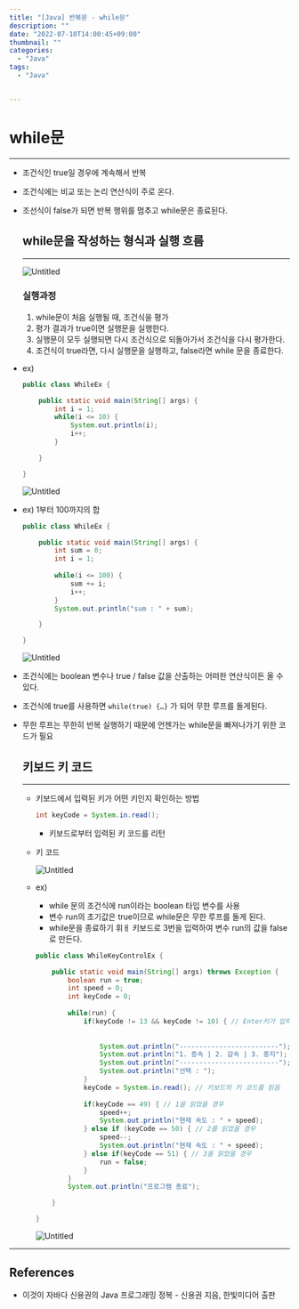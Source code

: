 ```yaml
---
title: "[Java] 반복문 - while문"
description: ""
date: "2022-07-10T14:00:45+09:00"
thumbnail: ""
categories:
  - "Java"
tags:
  - "Java"


---
```

<!--more-->

# while문

---

- 조건식인 true일 경우에 계속해서 반복
- 조건식에는 비교 또는 논리 연산식이 주로 온다.
- 조선식이 false가 되면 반복 행위를 멈추고 while문은 종료된다.
    
    ## while문을 작성하는 형식과 실행 흐름
    
    ---
    
    ![Untitled](/images/lang_java/conditionLoop/반복문_while문/Untitled.png)
    
    ### 실행과정
    
    1. while문이 처음 실행될 때, 조건식을 평가
    2. 평가 결과가 true이면 실행문을 실행한다.
    3. 실행문이 모두 실행되면 다시 조건식으로 되돌아가서 조건식을 다시 평가한다.
    4. 조건식이 true라면, 다시 실행문을 실행하고, false라면 while 문을 종료한다.
- ex)
    
    ```java
    public class WhileEx {
    
    	public static void main(String[] args) {
    		int i = 1;
    		while(i <= 10) {
    			System.out.println(i);
    			i++;
    		}
    
    	}
    
    }
    ```
    
    ![Untitled](/images/lang_java/conditionLoop/반복문_while문/Untitled%201.png)
    
- ex) 1부터 100까지의 합
    
    ```java
    public class WhileEx {
    
    	public static void main(String[] args) {
    		int sum = 0;
    		int i = 1;
    		
    		while(i <= 100) {
    			sum += i;
    			i++;
    		}
    		System.out.println("sum : " + sum);
    
    	}
    
    }
    ```
    
    ![Untitled](/images/lang_java/conditionLoop/반복문_while문/Untitled%202.png)
    
- 조건식에는 boolean 변수나 true / false 값을 산출하는 어떠한 연산식이든 올 수 있다.
- 조건식에 true를 사용하면 `while(true) {…}` 가 되어 무한 루프를 돌게된다.
- 무한 루프는 무한히 반복 실행하기 때문에 언젠가는 while문을 빠져나가기 위한 코드가 필요
    
    ## 키보드 키 코드
    
    ---
    
    - 키보드에서 입력된 키가 어떤 키인지 확인하는 방법
        
        ```java
        int keyCode = System.in.read();
        ```
        
        - 키보드로부터 입력된 키 코드를 리턴
    - 키 코드
        
        ![Untitled](/images/lang_java/conditionLoop/반복문_while문/Untitled%203.png)
        
    - ex)
        - while 문의 조건식에 run이라는 boolean 타입 변수를 사용
        - 변수 run의 초기값은 true이므로 while문은 무한 루프를 돌게 된다.
        - while문을 종료하기 휘ㅐ 키보드로 3번을 입력하여 변수 run의 값을 false로 만든다.
        
        ```java
        public class WhileKeyControlEx {
        
        	public static void main(String[] args) throws Exception {
        		boolean run = true;
        		int speed = 0;
        		int keyCode = 0;
        		
        		while(run) {
        			if(keyCode != 13 && keyCode != 10) { // Enter키가 입력되면 
        																					 //캐리지리턴(13)과 라인피드(10)가 입력되므로
        																					 // 이 값을 제외시킴
        				System.out.println("-------------------------");
        				System.out.println("1. 증속 | 2. 감속 | 3. 중지");
        				System.out.println("-------------------------");
        				System.out.println("선택 : ");
        			}
        			keyCode = System.in.read(); // 키보드의 키 코드를 읽음
        			
        			if(keyCode == 49) { // 1을 읽었을 경우
        				speed++;
        				System.out.println("현재 속도 : " + speed);
        			} else if (keyCode == 50) { // 2를 읽었을 경우 
        				speed--;
        				System.out.println("현재 속도 : " + speed);
        			} else if(keyCode == 51) { // 3을 읽었을 경우
        				run = false;
        			}
        		}
        		System.out.println("프로그램 종료");
        
        	}
        
        }
        ```
        
        ![Untitled](/images/lang_java/conditionLoop/반복문_while문/Untitled%204.png)
        

---

## References

- 이것이 자바다 신용권의 Java 프로그래밍 정복 - 신용권 지음, 한빛미디어 출판